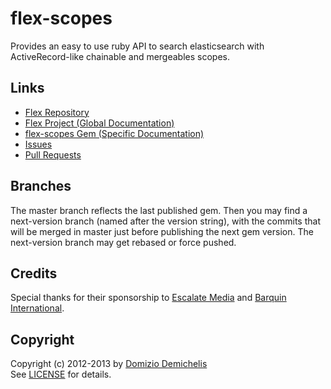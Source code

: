 # flex-scopes

Provides an easy to use ruby API to search elasticsearch with ActiveRecord-like chainable and mergeables scopes.


## Links

* [Flex Repository](https://github.com/ddnexus/flex)
* [Flex Project (Global Documentation)](http://ddnexus.github.io/flex/doc/)
* [flex-scopes Gem (Specific Documentation)](http://ddnexus.github.io/flex/doc/3-flex-scopes)
* [Issues](https://github.com/ddnexus/flex-scopes/issues)
* [Pull Requests](https://github.com/ddnexus/flex-scopes/pulls)

## Branches

The master branch reflects the last published gem. Then you may find a next-version branch (named after the version string), with the commits that will be merged in master just before publishing the next gem version. The next-version branch may get rebased or force pushed.

## Credits

Special thanks for their sponsorship to [Escalate Media](http://www.escalatemedia.com) and [Barquin International](http://www.barquin.com).

## Copyright

Copyright (c) 2012-2013 by [Domizio Demichelis](mailto://dd.nexus@gmail.com)<br>
See [LICENSE](https://github.com/ddnexus/flex-scopes/blob/master/LICENSE) for details.
